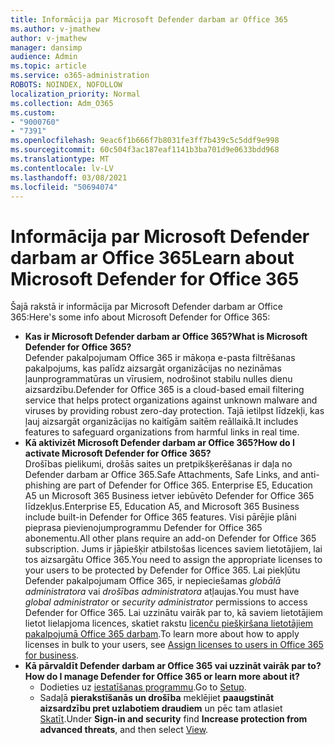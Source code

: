 ```yaml
---
title: Informācija par Microsoft Defender darbam ar Office 365
ms.author: v-jmathew
author: v-jmathew
manager: dansimp
audience: Admin
ms.topic: article
ms.service: o365-administration
ROBOTS: NOINDEX, NOFOLLOW
localization_priority: Normal
ms.collection: Adm_O365
ms.custom:
- "9000760"
- "7391"
ms.openlocfilehash: 9eac6f1b666f7b8031fe3ff7b439c5c5ddf9e998
ms.sourcegitcommit: 60c504f3ac187eaf1141b3ba701d9e0633bdd968
ms.translationtype: MT
ms.contentlocale: lv-LV
ms.lasthandoff: 03/08/2021
ms.locfileid: "50694074"
---
```

# <a name="learn-about-microsoft-defender-for-office-365"></a><span data-ttu-id="85180-102">Informācija par Microsoft Defender darbam ar Office 365</span><span class="sxs-lookup"><span data-stu-id="85180-102">Learn about Microsoft Defender for Office 365</span></span>

<span data-ttu-id="85180-103">Šajā rakstā ir informācija par Microsoft Defender darbam ar Office 365:</span><span class="sxs-lookup"><span data-stu-id="85180-103">Here's some info about Microsoft Defender for Office 365:</span></span>

- <span data-ttu-id="85180-104">**Kas ir Microsoft Defender darbam ar Office 365?**</span><span class="sxs-lookup"><span data-stu-id="85180-104">**What is Microsoft Defender for Office 365?**</span></span>  
    <span data-ttu-id="85180-105">Defender pakalpojumam Office 365 ir mākoņa e-pasta filtrēšanas pakalpojums, kas palīdz aizsargāt organizācijas no nezināmas ļaunprogrammatūras un vīrusiem, nodrošinot stabilu nulles dienu aizsardzību.</span><span class="sxs-lookup"><span data-stu-id="85180-105">Defender for Office 365 is a cloud-based email filtering service that helps protect organizations against unknown malware and viruses by providing robust zero-day protection.</span></span> <span data-ttu-id="85180-106">Tajā ietilpst līdzekļi, kas ļauj aizsargāt organizācijas no kaitīgām saitēm reāllaikā.</span><span class="sxs-lookup"><span data-stu-id="85180-106">It includes features to safeguard organizations from harmful links in real time.</span></span>
- <span data-ttu-id="85180-107">**Kā aktivizēt Microsoft Defender darbam ar Office 365?**</span><span class="sxs-lookup"><span data-stu-id="85180-107">**How do I activate Microsoft Defender for Office 365?**</span></span>  
    <span data-ttu-id="85180-108">Drošības pielikumi, drošās saites un pretpikšķerēšanas ir daļa no Defender darbam ar Office 365.</span><span class="sxs-lookup"><span data-stu-id="85180-108">Safe Attachments, Safe Links, and anti-phishing are part of Defender for Office 365.</span></span> <span data-ttu-id="85180-109">Enterprise E5, Education A5 un Microsoft 365 Business ietver iebūvēto Defender for Office 365 līdzekļus.</span><span class="sxs-lookup"><span data-stu-id="85180-109">Enterprise E5, Education A5, and Microsoft 365 Business include built-in Defender for Office 365 features.</span></span> <span data-ttu-id="85180-110">Visi pārējie plāni pieprasa pievienojumprogrammu Defender for Office 365 abonementu.</span><span class="sxs-lookup"><span data-stu-id="85180-110">All other plans require an add-on Defender for Office 365 subscription.</span></span> <span data-ttu-id="85180-111">Jums ir jāpiešķir atbilstošas licences saviem lietotājiem, lai tos aizsargātu Office 365.</span><span class="sxs-lookup"><span data-stu-id="85180-111">You need to assign the appropriate licenses to your users to be protected by Defender for Office 365.</span></span> <span data-ttu-id="85180-112">Lai piekļūtu Defender pakalpojumam Office 365, ir nepieciešamas *globālā administratora* vai *drošības administratora* atļaujas.</span><span class="sxs-lookup"><span data-stu-id="85180-112">You must have *global administrator* or *security administrator* permissions to access Defender for Office 365.</span></span> <span data-ttu-id="85180-113">Lai uzzinātu vairāk par to, kā saviem lietotājiem lietot lielapjoma licences, skatiet rakstu [licenču piešķiršana lietotājiem pakalpojumā Office 365 darbam](https://go.microsoft.com/fwlink/?linkid=2093435).</span><span class="sxs-lookup"><span data-stu-id="85180-113">To learn more about how to apply licenses in bulk to your users, see [Assign licenses to users in Office 365 for business](https://go.microsoft.com/fwlink/?linkid=2093435).</span></span>
- <span data-ttu-id="85180-114">**Kā pārvaldīt Defender darbam ar Office 365 vai uzzināt vairāk par to?**</span><span class="sxs-lookup"><span data-stu-id="85180-114">**How do I manage Defender for Office 365 or learn more about it?**</span></span>  
  - <span data-ttu-id="85180-115">Dodieties uz [iestatīšanas programmu](https://go.microsoft.com/fwlink/p/?linkid=2075721).</span><span class="sxs-lookup"><span data-stu-id="85180-115">Go to [Setup](https://go.microsoft.com/fwlink/p/?linkid=2075721).</span></span>  
  - <span data-ttu-id="85180-116">Sadaļā **pierakstīšanās un drošība** meklējiet **paaugstināt aizsardzību pret uzlabotiem draudiem** un pēc tam atlasiet [Skatīt](https://go.microsoft.com/fwlink/?linkid=2109302).</span><span class="sxs-lookup"><span data-stu-id="85180-116">Under **Sign-in and security** find **Increase protection from advanced threats**, and then select [View](https://go.microsoft.com/fwlink/?linkid=2109302).</span></span>
